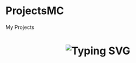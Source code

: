 # ProjectsMC
My Projects
<div align="center">
  <h1>
    <img src="https://readme-typing-svg.herokuapp.com?font=Jetbrains+mono&size=40&duration=3000&color=33FF33&center=true&vCenter=true&width=435&lines=Hey..+Nice+of+you+to+drop+by+!;I'm+Max;This+is..;..my+Github..;" alt="Typing SVG"/>
  </h1>
</div>
